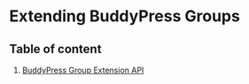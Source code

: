 # Extending BuddyPress Groups

## Table of content

1. [BuddyPress Group Extension API](./extension.md)
